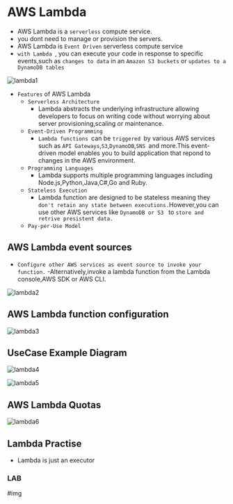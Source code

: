 # AWS Lambda

- AWS Lambda is a `serverless` compute service.
- you dont need to manage or provision the servers.
- AWS Lambda is `Event Driven` serverless compute service
- `with Lambda `, you can execute your code in response to specific events,such as `changes to data` in an `Amazon S3 buckets` or `updates to a DynamoDB tables`

![lambda1](https://github.com/anupmaharzn/intro-to-aws/assets/34486226/c05792d6-f580-4569-aa20-da80adc2c522)



- `Features` of AWS Lambda
    - `Serverless Architecture`
        - Lambda abstracts the underlying infrastructure allowing developers to focus on writing code without worrying about server provisioning,scaling or maintenance.
    - `Event-Driven Programming`
        - `Lambda functions `can be `triggered `by various AWS services such as `API Gateways`,`S3`,`DynamoDB`,`SNS `and more.This event-driven model enables you to build application that repond to changes in the AWS environment.
    - `Programming Languages`
        - Lambda supports multiple programming languages including Node.js,Python,Java,C#,Go and Ruby.
    - `Stateless Execution`
        - Lambda function are designed to be stateless meaning they `don't retain any state between executions.`However,you can use other AWS services like `DynamoDB or S3 ` to `store and retrive presistent data.`
    - `Pay-per-Use Model`

## AWS Lambda event sources

- `Configure other AWS services as event source to invoke your function.`
-Alternatively,invoke a lambda function from the Lambda console,AWS SDK or AWS CLI.

![lambda2](https://github.com/anupmaharzn/intro-to-aws/assets/34486226/0f579184-1eb5-4979-ad88-3bfd919b323f)


## AWS Lambda function configuration

![lambda3](https://github.com/anupmaharzn/intro-to-aws/assets/34486226/31580743-de5a-4b27-b895-82bdbee3aa7a)


## UseCase Example Diagram

![lambda4](https://github.com/anupmaharzn/intro-to-aws/assets/34486226/3c505ab5-978b-4fcb-b8be-939f4731ccea)


![lambda5](https://github.com/anupmaharzn/intro-to-aws/assets/34486226/bef8297d-6882-41c0-a561-a3914de936d2)

## AWS Lambda Quotas

![lambda6](https://github.com/anupmaharzn/intro-to-aws/assets/34486226/160fccb7-0033-4342-a92d-22c37d3a8f8f)



## Lambda Practise

- Lambda is just an executor

### LAB

#img